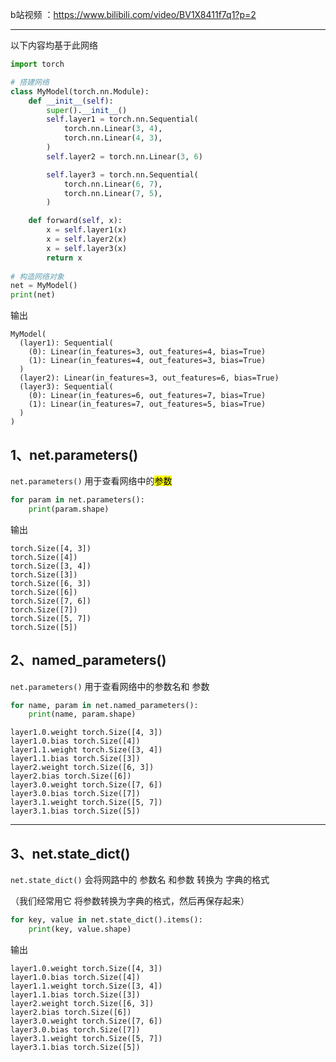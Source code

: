 b站视频 ：https://www.bilibili.com/video/BV1X8411f7q1?p=2

----

以下内容均基于此网络

```python
import torch

# 搭建网络
class MyModel(torch.nn.Module):
    def __init__(self):
        super().__init__()
        self.layer1 = torch.nn.Sequential(
            torch.nn.Linear(3, 4),
            torch.nn.Linear(4, 3),
        )
        self.layer2 = torch.nn.Linear(3, 6)

        self.layer3 = torch.nn.Sequential(
            torch.nn.Linear(6, 7),
            torch.nn.Linear(7, 5),
        )

    def forward(self, x):
        x = self.layer1(x)
        x = self.layer2(x)
        x = self.layer3(x)
        return x
      
# 构造网络对象
net = MyModel()
print(net)
```

输出

```
MyModel(
  (layer1): Sequential(
    (0): Linear(in_features=3, out_features=4, bias=True)
    (1): Linear(in_features=4, out_features=3, bias=True)
  )
  (layer2): Linear(in_features=3, out_features=6, bias=True)
  (layer3): Sequential(
    (0): Linear(in_features=6, out_features=7, bias=True)
    (1): Linear(in_features=7, out_features=5, bias=True)
  )
)
```



## 1、net.parameters()

`net.parameters()` 用于查看网络中的<mark>参数</mark>

```python
for param in net.parameters():
    print(param.shape)
```

输出

```
torch.Size([4, 3])
torch.Size([4])
torch.Size([3, 4])
torch.Size([3])
torch.Size([6, 3])
torch.Size([6])
torch.Size([7, 6])
torch.Size([7])
torch.Size([5, 7])
torch.Size([5])
```





## 2、named_parameters()

`net.parameters()` 用于查看网络中的参数名和 参数

```python
for name, param in net.named_parameters():
    print(name, param.shape)
```

```
layer1.0.weight torch.Size([4, 3])
layer1.0.bias torch.Size([4])
layer1.1.weight torch.Size([3, 4])
layer1.1.bias torch.Size([3])
layer2.weight torch.Size([6, 3])
layer2.bias torch.Size([6])
layer3.0.weight torch.Size([7, 6])
layer3.0.bias torch.Size([7])
layer3.1.weight torch.Size([5, 7])
layer3.1.bias torch.Size([5])
```



----

 

## 3、net.state_dict()

`net.state_dict()` 会将网路中的 参数名 和参数 转换为 字典的格式

（我们经常用它 将参数转换为字典的格式，然后再保存起来）


```python
for key, value in net.state_dict().items():
    print(key, value.shape)
```

输出

```
layer1.0.weight torch.Size([4, 3])
layer1.0.bias torch.Size([4])
layer1.1.weight torch.Size([3, 4])
layer1.1.bias torch.Size([3])
layer2.weight torch.Size([6, 3])
layer2.bias torch.Size([6])
layer3.0.weight torch.Size([7, 6])
layer3.0.bias torch.Size([7])
layer3.1.weight torch.Size([5, 7])
layer3.1.bias torch.Size([5])
```







